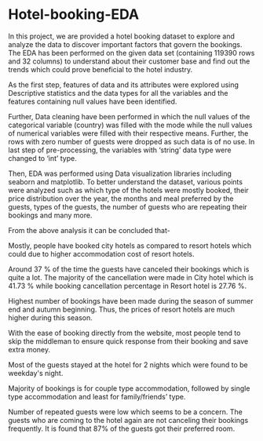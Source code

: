 # Hotel-booking-EDA
In this project, we are provided a hotel booking dataset to explore and analyze the data to discover important factors that govern the bookings. The EDA has been performed on the given data set (containing 119390 rows and 32 columns) to understand about their customer base and find out the trends which could prove beneficial to the hotel industry.

As the first step, features of data and its attributes were explored using Descriptive statistics and the data types for all the variables and the features containing null values have been identified.

Further, Data cleaning have been performed in which the null values of the categorical variable (country) was filled with the mode while the null values of numerical variables were filled with their respective means. Further, the rows with zero number of guests were dropped as such data is of no use. In last step of pre-processing, the variables with ‘string’ data type were changed to ‘int’ type.

Then, EDA was performed using Data visualization libraries including seaborn and matplotlib. To better understand the dataset, various points were analyzed such as which type of the hotels were mostly booked, their price distribution over the year, the months and meal preferred by the guests, types of the guests, the number of guests who are repeating their bookings and many more.  

From the above analysis it can be concluded that- 

Mostly, people have booked city hotels as compared to resort hotels which could due to higher accommodation cost of resort hotels. 

Around 37 % of the time the guests have canceled their bookings which is quite a lot. The majority of the cancellation were made in City hotel which is 41.73 % while booking cancellation percentage in Resort hotel is 27.76 %. 

Highest number of bookings have been made during the season of summer end and autumn beginning. Thus, the prices of resort hotels are much higher during this season.

With the ease of booking directly from the website, most people tend to skip the middleman to ensure quick response from their booking and save extra money.

Most of the guests stayed at the hotel for 2 nights which were found to be weekday's night.

Majority of bookings is for couple type accommodation, followed by single type accommodation and least for family/friends’ type.

Number of repeated guests were low which seems to be a concern. The guests who are coming to the hotel again are not canceling their bookings frequently. It is found that 87% of the guests got their preferred room.
